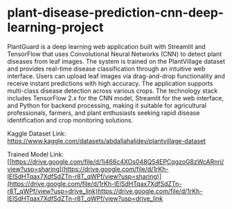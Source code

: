 # plant-disease-prediction-cnn-deep-learning-project
PlantGuard is a deep learning web application built with Streamlit and TensorFlow that uses Convolutional Neural Networks (CNN) to detect plant diseases from leaf images. The system is trained on the PlantVillage dataset and provides real-time disease classification through an intuitive web interface. Users can upload leaf images via drag-and-drop functionality and receive instant predictions with high accuracy. The application supports multi-class disease detection across various crops. The technology stack includes TensorFlow 2.x for the CNN model, Streamlit for the web interface, and Python for backend processing, making it suitable for agricultural professionals, farmers, and plant enthusiasts seeking rapid disease identification and crop monitoring solutions.

Kaggle Dataset Link: https://www.kaggle.com/datasets/abdallahalidev/plantvillage-dataset

Trained Model Link: [[https://drive.google.com/file/d/1i466c4XOs048Q54EPCqgzoG8zWcARnrj/view?usp=sharing](https://drive.google.com/file/d/1rKh-IElSdHTqax7XdfSdZTn-r8T_qWPf/view?usp=sharing)](https://drive.google.com/file/d/1rKh-IElSdHTqax7XdfSdZTn-r8T_qWPf/view?usp=drive_link)https://drive.google.com/file/d/1rKh-IElSdHTqax7XdfSdZTn-r8T_qWPf/view?usp=drive_link

